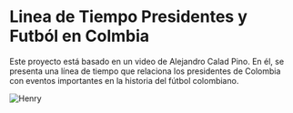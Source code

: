 # Linea de Tiempo Presidentes y Futból en Colmbia


Este proyecto está basado en un video de Alejandro Calad Pino. En él, se presenta una línea de tiempo que relaciona los presidentes de Colombia con eventos importantes en la historia del fútbol colombiano.

![Henry](https://github.com/user-attachments/assets/18a70429-2163-4fc6-b0d1-7aac72a9384a)
